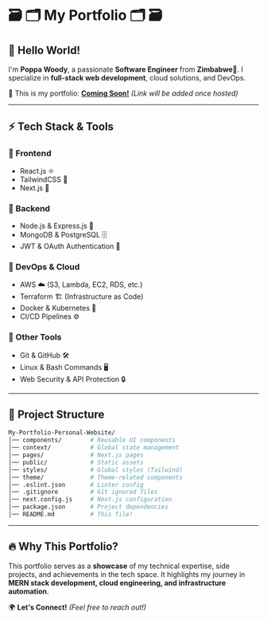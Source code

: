 # 🗃 🗂 My Portfolio 🗂 🗃

## 👋 Hello World!

I'm **Poppa Woody**, a passionate **Software Engineer** from **Zimbabwe📍**. I specialize in **full-stack web development**, cloud solutions, and DevOps.

🚀 This is my portfolio: **[Coming Soon!](#)** *(Link will be added once hosted)*

---

## ⚡ Tech Stack & Tools

### 🔹 Frontend
- React.js ⚛️
- TailwindCSS 🎨
- Next.js 🚀

### 🔹 Backend
- Node.js & Express.js 🚀
- MongoDB & PostgreSQL 🗄️
- JWT & OAuth Authentication 🔐

### 🔹 DevOps & Cloud
- AWS ☁️ (S3, Lambda, EC2, RDS, etc.)
- Terraform 🏗️ (Infrastructure as Code)
- Docker & Kubernetes 🐳
- CI/CD Pipelines ⚙️

### 🔹 Other Tools
- Git & GitHub 🛠️
- Linux & Bash Commands 🖥️
- Web Security & API Protection 🔒

---

## 📂 Project Structure

```bash
My-Portfolio-Personal-Website/
│── components/        # Reusable UI components
│── context/           # Global state management
│── pages/             # Next.js pages
│── public/            # Static assets
│── styles/            # Global styles (Tailwind)
│── theme/             # Theme-related components
│── .eslint.json       # Linter config
│── .gitignore         # Git ignored files
│── next.config.js     # Next.js configuration
│── package.json       # Project dependencies
│── README.md          # This file!
```

---

## 🔥 Why This Portfolio?
This portfolio serves as a **showcase** of my technical expertise, side projects, and achievements in the tech space. It highlights my journey in **MERN stack development, cloud engineering, and infrastructure automation**.

🌍 **Let's Connect!** *(Feel free to reach out!)*

